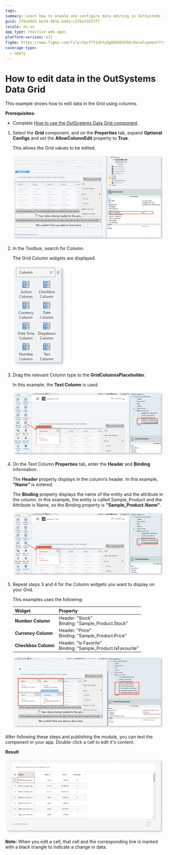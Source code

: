 ```yaml
---
tags:
summary: Learn how to enable and configure data editing in OutSystems 11 (O11) Data Grid by setting the AllowColumnEdit property to true and adding column widgets.
guid: 2f8a50d1-be34-401b-bd4a-c27ba72b37f7
locale: en-us
app_type: reactive web apps
platform-version: o11
figma: https://www.figma.com/file/ZqxffTIAhYyQg8Q2KbSFbb/Development?type=design&node-id=1168%3A0&mode=design&t=bneC7SMvNg6A2EZ4-1
coverage-type:
  - apply
---
```


# How to edit data in the OutSystems Data Grid

This example shows how to edit data in the Grid using columns.

**Prerequisites:** 

* Complete [How to use the OutSystems Data Grid component](how-to-view-data.md).

1. Select the **Grid** component, and on the **Properties** tab, expand **Optional Configs** and set the **AllowColumnEdit** property to **True**. 

    This allows the Grid values to be edited. 

   ![Screenshot showing the AllowColumnEdit property set to True in the Data Grid's properties panel.](images/grid-edit-true-ss.png "Enabling Column Edit in Data Grid")

1. In the Toolbox, search for Column.

    The Grid Column widgets are displayed.

   ![Screenshot displaying various Grid Column widgets such as Text Column, Number Column, and Checkbox Column.](images/grid-edit-columns-ss.png "Grid Column Widgets")

1. Drag the relevant Column type to the **GridColumnsPlaceholder**. 

    In this example, the **Text Column** is used.

   ![Screenshot of the Text Column properties tab with Header and Binding fields set to 'Name' and 'Sample_Product.Name' respectively.](images/grid-edit-textcolumn-ss.png "Configuring Text Column Properties")

1. On the Text Column **Properties** tab, enter the **Header** and **Binding** information.

    The **Header** property displays in the column’s header. In this example, **"Name"** is entered. 
 
    The **Binding** property displays the name of the entity and the attribute in the column. In this example, the entity is called Sample_Product and the Attribute is Name, so the Binding property is **"Sample_Product.Name"**.

    ![Screenshot of the Text Column properties tab with Header and Binding fields set to 'Name' and 'Sample_Product.Name' respectively.](images/grid-edit-textcolumn-ss.png "Configuring Text Column Properties")

1. Repeat steps 3 and 4 for the Column widgets you want to display on your Grid. 

    This examples uses the following:

    | **Widget** | **Property** |
    |---|---|
    |**Number Column** | Header: "Stock" <br/> Binding: "Sample_Product.Stock"|
    | **Currency Column**| Header: "Price"<br/> Binding: "Sample_Product.Price" | 
    |**Checkbox Column** | Header: "Is Favorite"<br/>Binding: "Sample_Product.IsFavourite" |  

    ![Screenshot showing the Data Grid with added columns for Name, Stock, Price, and Is Favorite with their respective bindings.](images/grid-edit-addcol-ss.png "Adding Columns to Data Grid")

After following these steps and publishing the module, you can test the component in your app. Double-click a cell to edit it's content.

**Result**

![Screenshot of the Data Grid with editable cells displaying product information such as Name, Stock, Price, and Is Favorite.](images/grid-edit-result-ss.png "Edited Data Grid Result")

**Note:** When you edit a cell, that cell and the corresponding line is marked with a black triangle to indicate a change in data. 
